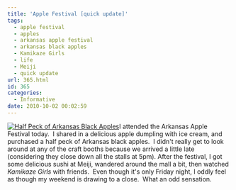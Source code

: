 ```yaml
---
title: 'Apple Festival [quick update]'
tags:
  - apple festival
  - apples
  - arkansas apple festival
  - arkansas black apples
  - Kamikaze Girls
  - life
  - Meiji
  - quick update
url: 365.html
id: 365
categories:
  - Informative
date: 2010-10-02 00:02:59
---
```


[![](http://farm5.static.flickr.com/4147/5042989235_49d9c2534a_m.jpg "Half Peck of Arkansas Black Apples")](http://farm5.static.flickr.com/4147/5042989235_49d9c2534a_m.jpg)I attended the Arkansas Apple Festival today.  I shared in a delicious apple dumpling with ice cream, and purchased a half peck of Arkansas black apples.  I didn't really get to look around at any of the craft booths because we arrived a little late (considering they close down all the stalls at 5pm). After the festival, I got some delicious sushi at Meiji, wandered around the mall a bit, then watched _Kamikaze Girls_ with friends.  Even though it's only Friday night, I oddly feel as though my weekend is drawing to a close.  What an odd sensation.